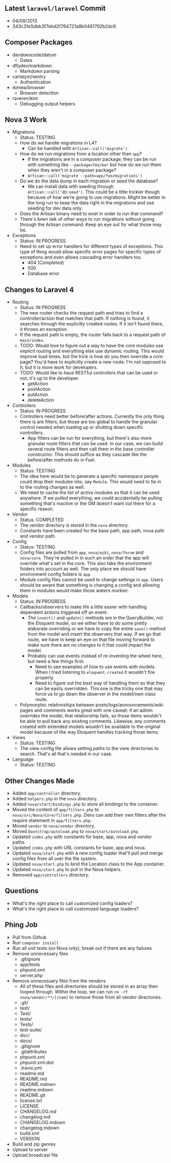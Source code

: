 ## Latest `laravel/laravel` Commit

* 04/09/2013
* 343c31e5dbb3f7ebd2f764721a8b0461792b2dc6

## Composer Packages

* dandoescode/datum
	* Dates
* dflydev/markdown
	* Markdown parsing
* cartalyst/sentry
	* Authentication
* ikimea/browser
	* Browser detection
* raveren/kint
	* Debugging output helpers

## Nova 3 Work

* Migrations
	* Status: TESTING
	* How do we handle migrations in L4?
		* Can be handled with `Artisan::call('migrate')`.
	* How do we run migrations from a location other than `app`?
		* If the migrations are in a composer package, they can be run with something like `--package=foo/bar` but how do we run them when they aren't in a composer package?
		* `Artisan::call('migrate --path=app/foo/migrations')`
	* Do we do the data dump in each migration or seed the database?
		* We can install data with seeding through `Artisan::call('db:seed')`. This could be a little trickier though because of how we're going to use migrations. Might be better in the long run to keep the data right in the migrations and use seeding for dev data only.
	* Does the Artisan binary need to exist in order to run that command?
	* There's been talk of other ways to run migrations without going through the Artisan command. Keep an eye out for what those may be.
* Exceptions
	* Status: IN PROGRESS
	* Need to set up error handlers for different types of exceptions. This type of thing would allow specific error pages for specific types of exceptions and even allows cascading error handlers too.
		* 404 (Completed)
		* 500
		* Database error

## Changes to Laravel 4

* Routing
	* Status: IN PROGRESS
	* The new router checks the request path and tries to find a controller/action that matches that path. If nothing is found, it searches through the explicitly created routes. If it isn't found there, it throws an exception.
	* If the request path is empty, the router falls back to a request path of `main/index`.
	* TODO: Would love to figure out a way to have the core modules use explicit routing and everything else use dynamic routing. This would improve load times, but the trick is how do you then override a core page? You'd have to explicitly create a new route. I'm not opposed to it, but it is more work for developers.
	* TODO: Would like to have RESTful controllers that can be used or not, it's up to the developer.
		* getAction
		* postAction
		* putAction
		* deleteAction
* Controllers
	* Status: IN PROGRESS
	* Controllers need better before/after actions. Currently the only thing there is are filters, but those are too global to handle the granular control needed when loading up or shutting down specific controllers.
		* App filters can be run for everything, but there's also more granular route filters that can be used. In our case, we can build several route filters and then call them in the base controller constructor. This should suffice as they cascade like the before/after methods do in Fuel.
* Modules
	* Status: TESTING
	* The idea here would be to generate a specific namespace people could drop their modules into, say `Module`. This would need to tie in to the routing changes as well.
	* We need to cache the list of _active_ modules so that it can be used anywhere. If we pulled everything, we could accidentally be pulling something that's inactive or the GM doesn't want out there for a specific reason.
* Vendor
	* Status: COMPLETED
	* The vendor directory is stored in the `nova` directory.
	* Constants have been created for the base path, app path, nova path and vendor path.
* Config
	* Status: TESTING
	* Config files are pulled from `app`, `nova/wiki`, `nova/forum` and `nova/core`. They're pulled in in such an order that the app will override what's set in the core. This also take the environment folders into account as well. The only place we should have environment config folders is `app`.
	* Module config files cannot be used to change settings in `app`. Users should be aware that something is changing a config and allowing them in modules would make those waters murkier.
* Models
	* Status: IN PROGRESS
	* Callbacks/observers to make life a little easier with handling dependent actions triggered off an event.
		* The `insert()` and `update()` methods are in the QueryBuilder, not the Eloquent model, so we either have to do some pretty elaborate overriding or we have to copy the entire `save()` method from the model and insert the observers that way. If we go that route, we have to keep an eye on that file moving forward to make sure there are no changes to it that could impact the model.
		* Probably can use events instead of re-inventing the wheel here, but need a few things first:
			* Need to see examples of how to use events with models. When I tried listening to `eloquent.created` it wouldn't fire properly.
			* Need to figure out the best way of handling them so that they can be easily overridden. This one is the tricky one that may force us to go down the observer in the model/own class route.
	* Polymorphic relationships between posts/logs/announcements/wiki pages and comments works great with one caveat: if an admin overrides the model, that relationship fails, so those items wouldn't be able to pull back any existing comments. Likewise, any comments created with extended models wouldn't be available to the original model because of the way Eloquent handles tracking those items.
* Views
	* Status: TESTING
	* The view config file allows setting paths to the view directories to search. That's all that's needed in our case.
* Language
	* Status: TESTING

## Other Changes Made

* Added `app/controller` directory.
* Added `helpers.php` in the `nova` directory.
* Added `nova/start/bindings.php` to store all bindings to the container.
* Moved the content of `app/filters.php` to `nova/src/Nova/Core/filters.php`. Devs can add their own filters after the require statement in `app/filters.php`.
* Moved `vendor` to `nova/vendor` directory.
* Moved `bootstrap/autoload.php` to `nova/start/autoload.php`.
* Updated `index.php` with constants for base, app, nova and vendor paths.
* Updated `index.php` with URL constants for base, app and nova.
* Updated `nova/start.php` with a new config loader that'll pull and merge config files from all over the file system.
* Updated `nova/start.php` to bind the Location class to the App container.
* Updated `nova/start.php` to pull in the Nova helpers.
* Removed `app/controllers` directory.

## Questions

* What's the right place to call customized config loaders?
* What's the right place to call customized language loaders?

## Phing Job

* Pull from Github
* Run `composer install`
* Run all unit tests (on Nova only), break out if there are any failures
* Remove unnecessary files
	* .gitignore
	* app/tests
	* phpunit.xml
	* server.php
* Remove unnecessary files from the vendors
	* All of these files and directories should be stored in an array then looped through. Within the loop, we can run `rm -rf nova/vendor/**/[item]` to remove those from all vendor directories.
	* .git/
	* test/
	* Test/
	* tests/
	* Tests/
	* test-suite/
	* doc/
	* docs/
	* .gitignore
	* .gitattributes
	* phpunit.xml
	* phpunit.xml.dist
	* .travis.yml
	* readme.md
	* README.md
	* README.mdown
	* readme.mdown
	* README.git
	* license.txt
	* LICENSE
	* CHANGELOG.md
	* changelog.md
	* CHANGELOG.mdown
	* changelog.mdown
	* build.xml
	* VERSION
* Build and zip genres
* Upload to server
* Upload broadcast file